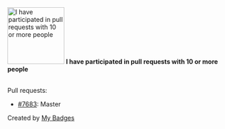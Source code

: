 <img src="https://my-badges.github.io/my-badges/pr-collaboration-10.png" alt="I have participated in pull requests with 10 or more people" title="I have participated in pull requests with 10 or more people" width="128">
<strong>I have participated in pull requests with 10 or more people</strong>
<br><br>

Pull requests:

- <a href="https://github.com/kubernetes/ingress-nginx/pull/7683">#7683</a>: Master


Created by <a href="https://github.com/my-badges/my-badges">My Badges</a>